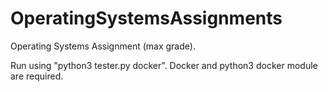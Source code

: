 # OperatingSystemsAssignments
Operating Systems Assignment (max grade).

Run using "python3 tester.py docker".
Docker and python3 docker module are required.
